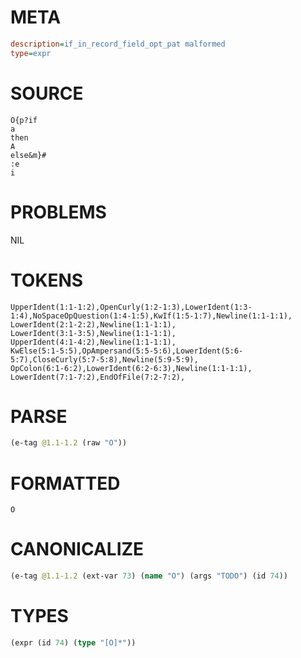 # META
~~~ini
description=if_in_record_field_opt_pat malformed
type=expr
~~~
# SOURCE
~~~roc
O{p?if
a
then
A
else&m}#
:e
i
~~~
# PROBLEMS
NIL
# TOKENS
~~~zig
UpperIdent(1:1-1:2),OpenCurly(1:2-1:3),LowerIdent(1:3-1:4),NoSpaceOpQuestion(1:4-1:5),KwIf(1:5-1:7),Newline(1:1-1:1),
LowerIdent(2:1-2:2),Newline(1:1-1:1),
LowerIdent(3:1-3:5),Newline(1:1-1:1),
UpperIdent(4:1-4:2),Newline(1:1-1:1),
KwElse(5:1-5:5),OpAmpersand(5:5-5:6),LowerIdent(5:6-5:7),CloseCurly(5:7-5:8),Newline(5:9-5:9),
OpColon(6:1-6:2),LowerIdent(6:2-6:3),Newline(1:1-1:1),
LowerIdent(7:1-7:2),EndOfFile(7:2-7:2),
~~~
# PARSE
~~~clojure
(e-tag @1.1-1.2 (raw "O"))
~~~
# FORMATTED
~~~roc
O
~~~
# CANONICALIZE
~~~clojure
(e-tag @1.1-1.2 (ext-var 73) (name "O") (args "TODO") (id 74))
~~~
# TYPES
~~~clojure
(expr (id 74) (type "[O]*"))
~~~
